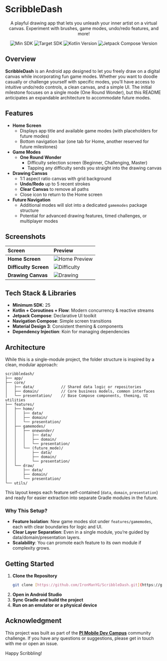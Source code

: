 # ScribbleDash

<p align="center">
  A playful drawing app that lets you unleash your inner artist on a virtual canvas. Experiment with brushes, game modes, undo/redo features, and more!
</p>

<p align="center">
  <img src="https://img.shields.io/badge/Min%20SDK-25-blue.svg" alt="Min SDK">
  <img src="https://img.shields.io/badge/Target%20SDK-34-brightgreen.svg" alt="Target SDK">
  <img src="https://img.shields.io/badge/Kotlin-2.0.20-purple.svg" alt="Kotlin Version">
  <img src="https://img.shields.io/badge/Jetpack%20ComposeBom-2025.02.00-orange.svg" alt="Jetpack Compose Version">
</p>

## Overview

**ScribbleDash** is an Android app designed to let you freely draw on a digital canvas while incorporating fun game modes. Whether you want to doodle casually or challenge yourself with specific modes, you’ll have access to intuitive undo/redo controls, a clean canvas, and a simple UI. The initial milestone focuses on a single mode (One Round Wonder), but this README anticipates an expandable architecture to accommodate future modes.

## Features

-   **Home Screen**
    -   Displays app title and available game modes (with placeholders for future modes)
    -   Bottom navigation bar (one tab for Home, another reserved for future milestones)
-   **Game Modes**
    -   **One Round Wonder**
        -   Difficulty selection screen (Beginner, Challenging, Master)
        -   Tapping any difficulty sends you straight into the drawing canvas
-   **Drawing Canvas**
    -   1:1 aspect ratio canvas with grid background
    -   **Undo/Redo** up to 5 recent strokes
    -   **Clear Canvas** to remove all paths
    -   Close icon to return to the Home screen
-   **Future Navigation**
    -   Additional modes will slot into a dedicated `gamemodes` package structure
    -   Potential for advanced drawing features, timed challenges, or multiplayer modes

## Screenshots

| Screen              | Preview                             |
| :------------------ | :---------------------------------- |
| **Home Screen** | ![Home Preview](previews/Home.png)  |
| **Difficulty Screen** | ![Difficulty](previews/Difficulty.png)|
| **Drawing Canvas** | ![Drawing](previews/Drawing.png)    |

## Tech Stack & Libraries

-   **Minimum SDK**: 25
-   **Kotlin + Coroutines + Flow**: Modern concurrency & reactive streams
-   **Jetpack Compose**: Declarative UI toolkit
-   **Navigation Compose**: Simple screen transitions
-   **Material Design 3**: Consistent theming & components
-   **Dependency Injection**: Koin for managing dependencies

## Architecture

While this is a single-module project, the folder structure is inspired by a clean, modular approach:

```
scribbledash/
├── app/
├── core/
│   ├── data/            // Shared data logic or repositories
│   ├── domain/          // Core business models, common interfaces
│   └── presentation/    // Base Compose components, theming, UI utilities
├── features/
│   ├── home/
│   │   ├── data/
│   │   ├── domain/
│   │   └── presentation/
│   ├── gamemodes/
│   │   ├── onewonder/
│   │   │   ├── data/
│   │   │   ├── domain/
│   │   │   └── presentation/
│   │   └── (future_mode)/
│   │       ├── data/
│   │       ├── domain/
│   │       └── presentation/
│   └── draw/
│       ├── data/
│       ├── domain/
│       └── presentation/
└── utils/
```


This layout keeps each feature self-contained (`data`, `domain`, `presentation`) and ready for easier extraction into separate Gradle modules in the future.

### Why This Setup?

-   **Feature Isolation**: New game modes slot under `features/gamemodes`, each with clear boundaries for logic and UI.
-   **Clear Layer Separation**: Even in a single module, you’re guided by data/domain/presentation layers.
-   **Scalability**: You can promote each feature to its own module if complexity grows.

## Getting Started

1.  **Clone the Repository**
    ```bash
    git clone [https://github.com/IronManYG/ScribbleDash.git](https://github.com/IronManYG/ScribbleDash.git)
    ```
2.  **Open in Android Studio**
3.  **Sync Gradle and build the project**
4.  **Run on an emulator or a physical device**

## Acknowledgment

This project was built as part of the **[Pl Mobile Dev Campus](https://pl-coding.com/campus/)** community challenge. 
If you have any questions or suggestions, please get in touch with me or open an issue.

Happy Scribbling!
